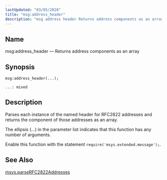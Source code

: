 ```yaml
---
lastUpdated: "03/05/2020"
title: "msg:address_header"
description: "msg address header Returns address components as an array msg address header Parses each instance of the named header for RFC 2822 addresses and returns the component of those addresses as an array The ellipsis in the parameter list indicates that this function has any number of arguments Enable this..."
---
```


<a name="lua.ref.msg_address_header"></a> 
## Name

msg:address_header — Returns address components as an array

<a name="idp16598928"></a> 
## Synopsis

`msg:address_header(...);`

`...: mixed`<a name="idp16601904"></a> 
## Description

Parses each instance of the named header for RFC2822 addresses and returns the component of those addresses as an array.

The ellipsis (...) in the parameter list indicates that this function has any number of arguments.

Enable this function with the statement `require('msys.extended.message');`.

<a name="idp16605344"></a> 
## See Also

[msys.parseRFC2822Addresses](/momentum/4/lua/ref-msys-parse-rfc-2822-addresses)